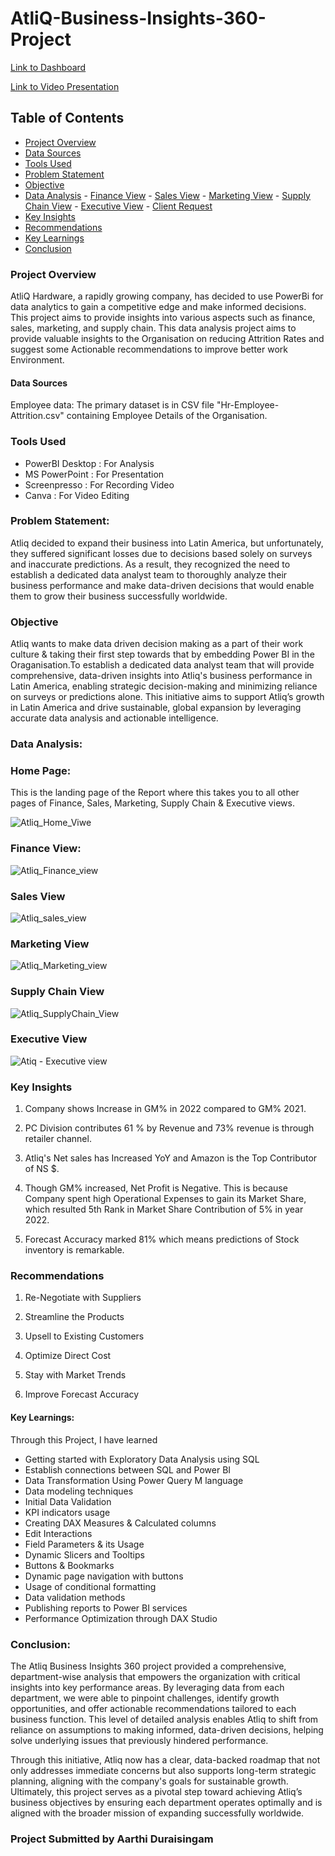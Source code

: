 # AtliQ-Business-Insights-360-Project

[Link to Dashboard](https://app.powerbi.com/view?r=eyJrIjoiOGJiMGMyZmEtN2NkNi00MzFhLWEwMDktNjI4ZTUyYWQ4MTI1IiwidCI6ImM2ZTU0OWIzLTVmNDUtNDAzMi1hYWU5LWQ0MjQ0ZGM1YjJjNCJ9)

[Link to Video Presentation](https://youtu.be/BFtLY7gSMtY) 

## Table of Contents
- [Project Overview](#project-overview) 
- [Data Sources](#data-sources)
- [Tools Used](#tools-used) 
- [Problem Statement](#problem-statement)
- [Objective](#objective)
- [Data Analysis](#data-analysis)
      - [Finance View](#finance-view)
      - [Sales View](#sales-view)
      - [Marketing View](#marketing-view)
      - [Supply Chain View](#supply-chain-view)
      - [Executive View](#executive-view)
      - [Client Request](#client-request)
- [Key Insights](#key-insights)
- [Recommendations](#recommendations)
- [Key Learnings](#key-learnings)
- [Conclusion](#conclusion)
  
### Project Overview
AtliQ Hardware, a rapidly growing company, has decided to use PowerBi for data analytics to gain a competitive edge and make informed decisions. This project aims to provide insights into various aspects such as finance, sales, marketing, and supply chain. This data analysis project aims to provide valuable insights to the Organisation on reducing Attrition Rates and suggest some Actionable 
recommendations to improve better work Environment.  

#### Data Sources
Employee data: The primary dataset is in CSV file "Hr-Employee-Attrition.csv" containing Employee Details of the Organisation.

### Tools Used
- PowerBI Desktop : For Analysis
- MS PowerPoint : For Presentation
- Screenpresso : For Recording Video
- Canva : For Video Editing

### Problem Statement:
Atliq decided to expand their business into Latin America, but unfortunately, they suffered significant losses due to decisions based solely on surveys and inaccurate predictions. 
As a result, they recognized the need to establish a dedicated data analyst team to thoroughly analyze their business performance and make data-driven decisions that would enable them to grow their business successfully worldwide.

### Objective
Atliq wants to make data driven decision making as a part of their work culture & taking their first step towards that by embedding Power BI in the Oraganisation.To establish a dedicated data analyst team that will provide comprehensive, data-driven insights into Atliq's business performance in Latin America, enabling strategic decision-making and minimizing reliance on surveys or predictions alone. This initiative aims to support Atliq’s growth in Latin America and drive sustainable, global expansion by leveraging accurate data analysis and actionable intelligence.

### Data Analysis:  

### Home Page:
 This is the landing page of the Report where this takes you to all other pages of Finance, Sales, Marketing, Supply Chain & Executive views.

![Atliq_Home_Viwe](https://github.com/user-attachments/assets/776e9c6d-c516-4668-86db-fc79026f9fab)

       
### Finance View:

![Atliq_Finance_view](https://github.com/user-attachments/assets/7cc476c4-fe0d-4641-87a2-2115dec76c72)

### Sales View

![Atliq_sales_view](https://github.com/user-attachments/assets/35c8d085-94d5-4804-8bd6-3b135861ca90)

### Marketing View

![Atliq_Marketing_view](https://github.com/user-attachments/assets/df651e6c-c64a-4fcd-93f0-e94be42c688c)

### Supply Chain View

![Atliq_SupplyChain_View](https://github.com/user-attachments/assets/98b80a12-7157-4cf9-92ab-b083b57d332f)

### Executive View

![Atiq - Executive view](https://github.com/user-attachments/assets/8d85bd5c-c0e5-4adc-915a-de889412505b)


### Key Insights
1. Company shows Increase in GM% in 2022 compared to GM% 2021.

2. PC Division contributes 61 % by Revenue and 73% revenue is through retailer channel.

3. Atliq's Net sales has Increased YoY and Amazon is the Top Contributor of NS $.

4. Though GM% increased, Net Profit is Negative. This is because Company spent high Operational Expenses to gain its Market Share, which resulted 5th Rank in Market Share Contribution of 5% in year 2022.

5. Forecast Accuracy marked 81% which means predictions of Stock inventory is remarkable.

### Recommendations

1. Re-Negotiate with Suppliers

2. Streamline the Products

3. Upsell to Existing Customers

4. Optimize Direct Cost

5. Stay with Market Trends

6. Improve Forecast Accuracy

#### Key Learnings:
Through this Project, I have learned 
- Getting started with Exploratory Data Analysis using SQL
- Establish connections between SQL and Power BI
- Data Transformation Using Power Query M language
- Data modeling techniques
- Initial Data Validation
- KPI indicators usage
- Creating DAX Measures & Calculated columns
- Edit Interactions
- Field Parameters & its Usage
- Dynamic Slicers and Tooltips
- Buttons & Bookmarks
- Dynamic page navigation with buttons
- Usage of conditional formatting
- Data validation methods
- Publishing reports to Power BI services
- Performance Optimization through DAX Studio

### Conclusion:
The Atliq Business Insights 360 project provided a comprehensive, department-wise analysis that empowers the organization with critical insights into key performance areas. By leveraging data from each department, we were able to pinpoint challenges, identify growth opportunities, and offer actionable recommendations tailored to each business function. This level of detailed analysis enables Atliq to shift from reliance on assumptions to making informed, data-driven decisions, helping solve underlying issues that previously hindered performance.

Through this initiative, Atliq now has a clear, data-backed roadmap that not only addresses immediate concerns but also supports long-term strategic planning, aligning with the company's goals for sustainable growth. Ultimately, this project serves as a pivotal step toward achieving Atliq’s business objectives by ensuring each department operates optimally and is aligned with the broader mission of expanding successfully worldwide.


### Project Submitted by Aarthi Duraisingam

